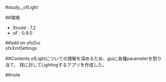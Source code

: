 #study__ofLight

##環境
*	Xcode : 7.2
*	oF : 0.9.0

##add on
ofxGui  
ofxXmlSettings

##Contents
ofLightについての理解を深めるため、guiに各種parameterを割り当て、
球に対してLightingするアプリを作成した。

##note



